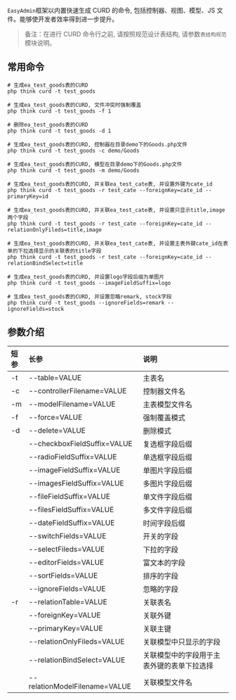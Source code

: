 `EasyAdmin`框架以内置快速生成 CURD 的命令, 包括控制器、视图、模型、JS 文件。能够使开发者效率得到进一步提升。

> 备注：在进行 CURD 命令行之前, 请按照规范设计表结构, 请参数`表结构规范`模块说明。

## 常用命令

```shell
# 生成ea_test_goods表的CURD
php think curd -t test_goods

# 生成ea_test_goods表的CURD, 文件冲突时强制覆盖
php think curd -t test_goods -f 1

# 删除ea_test_goods表的CURD
php think curd -t test_goods -d 1

# 生成ea_test_goods表的CURD, 控制器在目录demo下的Goods.php文件
php think curd -t test_goods -c demo/Goods

# 生成ea_test_goods表的CURD, 模型在目录demo下的Goods.php文件
php think curd -t test_goods -m demo/Goods

# 生成ea_test_goods表的CURD, 并关联ea_test_cate表, 并设置外键为cate_id
php think curd -t test_goods -r test_cate --foreignKey=cate_id --primaryKey=id

# 生成ea_test_goods表的CURD, 并关联ea_test_cate表, 并设置只显示title,image两个字段
php think curd -t test_goods -r test_cate --foreignKey=cate_id --relationOnlyFileds=title,image

# 生成ea_test_goods表的CURD, 并关联ea_test_cate表, 并设置主表外键cate_id在表单的下拉选择显示的关联表的title字段
php think curd -t test_goods -r test_cate --foreignKey=cate_id --relationBindSelect=title

# 生成ea_test_goods表的CURD, 并设置logo字段后缀为单图片
php think curd -t test_goods --imageFieldSuffix=logo

# 生成ea_test_goods表的CURD, 并设置忽略remark, stock字段
php think curd -t test_goods --ignoreFields=remark --ignoreFields=stock
```

## 参数介绍

| 短参 | 长参                          | 说明                                       |
| :--- | :---------------------------- | :----------------------------------------- |
| -t   | --table=VALUE                 | 主表名                                     |
| -c   | --controllerFilename=VALUE    | 控制器文件名                               |
| -m   | --modelFilename=VALUE         | 主表模型文件名                             |
| -f   | --force=VALUE                 | 强制覆盖模式                               |
| -d   | --delete=VALUE                | 删除模式                                   |
|      | --checkboxFieldSuffix=VALUE   | 复选框字段后缀                             |
|      | --radioFieldSuffix=VALUE      | 单选框字段后缀                             |
|      | --imageFieldSuffix=VALUE      | 单图片字段后缀                             |
|      | --imagesFieldSuffix=VALUE     | 多图片字段后缀                             |
|      | --fileFieldSuffix=VALUE       | 单文件字段后缀                             |
|      | --filesFieldSuffix=VALUE      | 多文件字段后缀                             |
|      | --dateFieldSuffix=VALUE       | 时间字段后缀                               |
|      | --switchFields=VALUE          | 开关的字段                                 |
|      | --selectFileds=VALUE          | 下拉的字段                                 |
|      | --editorFields=VALUE          | 富文本的字段                               |
|      | --sortFields=VALUE            | 排序的字段                                 |
|      | --ignoreFields=VALUE          | 忽略的字段                                 |
| -r   | --relationTable=VALUE         | 关联表名                                   |
|      | --foreignKey=VALUE            | 关联外键                                   |
|      | --primaryKey=VALUE            | 关联主键                                   |
|      | --relationOnlyFileds=VALUE    | 关联模型中只显示的字段                     |
|      | --relationBindSelect=VALUE    | 关联模型中的字段用于主表外键的表单下拉选择 |
|      | --relationModelFilename=VALUE | 关联模型文件名                             |
